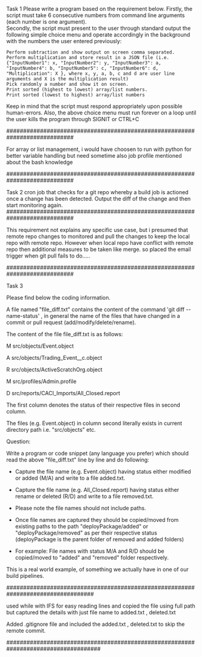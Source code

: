 Task 1
Please write a program based on the requirement below.
Firstly, the script must take 6 consecutive numbers from command line arguments (each number is one argument).  
Secondly, the script must present to the user through standard output the following simple choice menu and operate accordingly in the background with the numbers the user entered previously:


    Perform subtraction and show output on screen comma separated.
    Perform multiplication and store result in a JSON file (i.e. {"InputNumber1": x, "InputNumber2": y, "InputNumber3": a, "InputNumber4": b, "InputNumber5": c, "InputNumber6": d, "Multiplication": X }, where x, y, a, b, c and d are user line arguments and X is the multiplication result)
    Pick randomly a number and show it on screen.
    Print sorted (highest to lowest) array/list numbers.
    Print sorted (lowest to highest) array/list numbers
Keep in mind that the script must respond appropriately upon possible human-errors. Also, the above choice menu must run forever on a loop until the user kills the program through SIGNIT or CTRL+C

 
############################################################################

For array or list management, i would have choosen to run with python for better variable handling but need sometime also job profile mentioned about the bash knowledge
 
 
############################################################################
 

Task 2 cron job that checks for a git repo whereby a build job is actioned once a change has been detected. Output the diff of the change and then start monitoring again.
############################################################################

This requirement not explains any specific use case, but i presumed that remote repo changes to monitored and pull the changes to keep the local repo with remote repo.
However when local repo have conflict with remote repo then additional measures to be taken like merge. so placed the email trigger when git pull fails to do.....




 
############################################################################


Task 3

Please find below the coding information.

A file named "file_diff.txt" contains the content of the command 	'git diff --name-status' , in general the name of the files that have changed in a commit or pull request (add/modify/delete/rename).

The content of the file file_diff.txt is as follows:

 

M     src/objects/Event.object

A     src/objects/Trading_Event__c.object

R     src/objects/ActiveScratchOrg.object

M     src/profiles/Admin.profile

D     src/reports/CACI_Imports/All_Closed.report

 

The first column denotes the status of their respective files in second column.

The files (e.g. Event.object) in column second literally exists in current directory path i.e. "src/objects" etc.

Question:

Write a program or code snippet (any language you prefer) which should read the above "file_diff.txt" line by line and do following:

- Capture the file name (e.g. Event.object) having status either modified or added (M/A) and write to a file added.txt.

- Capture the file name (e.g. All_Closed.report) having status either rename or deleted (R/D) and write to a file removed.txt.

- Please note the file names should not include paths.

- Once file names are captured they should be copied/moved from existing paths to the path "deployPackage/added" or "deployPackage/removed" as per their respective status (deployPackage is the parent folder of removed and added folders)

- For example: File names with status M/A and R/D should be copied/moved to "added" and "removed" folder respectively.

 

This is a real world example, of something we actually have in one of our build pipelines.


##################################################################################

used while with IFS for easy reading lines and copied the file using full path but captured the details with just file name to added.txt , deleted.txt

Added .gitignore file and included the added.txt , deleted.txt to skip the remote commit. 


####################################################################################

 
